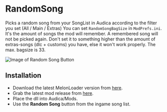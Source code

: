 # RandomSong
Picks a random song from your SongList in Audica according to the filter you set (All / Main / Extras)
You can set `RandomSongBagSize` in `ModPrefs.ini`. It's the amount of songs the mod will remember. A remembered song will not be picked again.
Don't set it to something higher than the amount of extras-songs (dlc + customs) you have, else it won't work properly. The max. bagsize is 33.

![Image of Random Song Button](https://i.imgur.com/9D1rQgN.png)

## Installation
* Download the latest MelonLoader version from [here](https://github.com/HerpDerpinstine/MelonLoader/releases/latest).
* Grab the latest mod release from [here](https://github.com/Contiinuum/RandomSong/releases/latest).
* Place the dll into Audica/Mods.
* Use the **Random Song** button from the ingame song list. 
